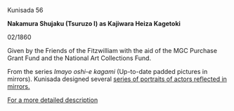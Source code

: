 Kunisada 56

**Nakamura Shujaku (Tsuruzo I) as Kajiwara Heiza Kagetoki**

02/1860

Given by the Friends of the Fitzwilliam with the aid of the MGC Purchase Grant Fund and the National Art Collections Fund.


From the series _Imayo oshi-e kagami_ (Up-to-date padded pictures in mirrors). Kunisada designed several [series of portraits of actors reflected in mirrors.](../Group11.htm)

[For a more detailed description](../text79.htm)
